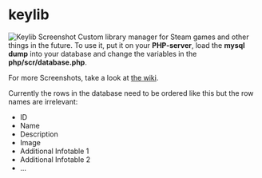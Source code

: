 # keylib
![Keylib Screenshot](https://i.imgur.com/6zDJtO5.png)
Custom library manager for Steam games and other things in the future.
To use it, put it on your **PHP-server**, load the **mysql dump** into your database and change the variables in the **php/scr/database.php**.

For more Screenshots, take a look at [the wiki](https://github.com/ADarkHero/keylib/wiki/Screenshots).

Currently the rows in the database need to be ordered like this but the row names are irrelevant:
* ID
* Name
* Description
* Image
* Additional Infotable 1
* Additional Infotable 2
* ...
